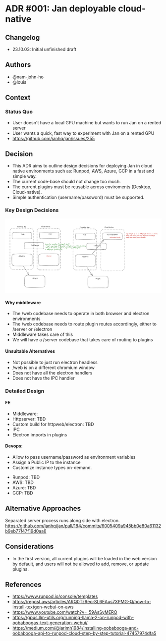 # ADR #001: Jan deployable cloud-native

## Changelog

- 23.10.03: Initial unfinished draft

## Authors

- @nam-john-ho
- @louis

## Context

### Status Quo

* User doesn't have a local GPU machine but wants to run Jan on a rented server
* User wants a quick, fast way to experiment with Jan on a rented GPU
* https://github.com/janhq/jan/issues/255

## Decision

* This ADR aims to outline design decisions for deploying Jan in cloud native environments such as: Runpod, AWS, Azure, GCP in a fast and simple way.
* The current code-base should not change too much.
* The current plugins must be reusable across enviroments (Desktop, Cloud-native).
* Simple authentication (username/password) must be supported.


### Key Design Decisions
![Key Design](images/adr-001-02.png "Key Design")
#### Why middleware
* The /web codebase needs to operate in both browser and electron environments
* The /web codebase needs to route plugin routes accordingly, either to /server or /electron
* Middleware takes care of this
* We will have a /server codebase that takes care of routing to plugins
#### Unsuitable Alternatives
* Not possible to just run electron headless
* /web is on a different chromium window
* Does not have all the electron handlers
* Does not have the IPC handler

### Detailed Design
#### FE
- Middleware: 
- Httpserver: TBD
- Custom build for httpweb/electron: TBD
- IPC
- Electron imports in plugins
#### Devops:
* Allow to pass username/password as environment variables
* Assign a Public IP to the instance
* Customize instance types on-demand.
- Runpod: TBD
- AWS: TBD
- Azure: TBD
- GCP: TBD

## Alternative Approaches
Separated server process runs along side with electron. https://github.com/janhq/jan/pull/184/commits/6005409a945bb0e80a61132b9eb77f47f19d0aa6 

## Considerations
* In the first version, all current plugins will be loaded in the web version by default, and users will not be allowed to add, remove, or update plugins.

## References

- https://www.runpod.io/console/templates
- https://repost.aws/articles/ARQ0Tz9eorSL6EAus7XPMG-Q/how-to-install-textgen-webui-on-aws
- https://www.youtube.com/watch?v=_59AsSyMERQ
- https://gpus.llm-utils.org/running-llama-2-on-runpod-with-oobaboogas-text-generation-webui/
- https://medium.com/@jarimh1984/installing-oobabooga-and-oobabooga-api-to-runpod-cloud-step-by-step-tutorial-47457974dfa5
